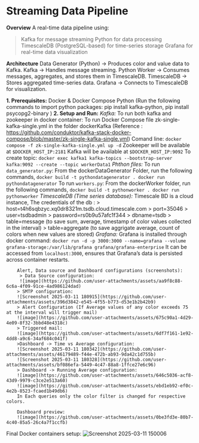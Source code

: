 # Streaming Data Pipeline

**Overview**
A real-time data pipeline using:
>Kafka for message streaming
>Python for data processing
>TimescaleDB (PostgreSQL-based) for time-series storage
>Grafana for real-time data visualization

**Architecture**
Data Generator (Python) → Produces color and value data to Kafka.
Kafka → Handles message streaming.
Python Worker → Consumes messages, aggregates, and stores them in TimescaleDB.
TimescaleDB → Stores aggregated time-series data.
Grafana → Connects to TimescaleDB for visualization.

**1. Prerequisites:**
  Docker & Docker Compose
  Python (Run the following commands to import python packages: pip install kafka-python, pip install psycopg2-binary )
**2. Setup and Run:**
    *Kafka:*
      To run both kafka and zookeeper in docker container:
        To run Docker Compose file zk-single-kafka-single.yml in the folder dockerKafka (Reference : https://github.com/conduktor/kafka-stack-docker-compose/blob/master/zk-single-kafka-single.yml) Comand line:
        ```
        docker compose -f zk-single-kafka-single.yml up -d
        ```
        Zookeeper will be available at `$DOCKER_HOST_IP:2181`
        Kafka will be available at `$DOCKER_HOST_IP:9092`
      To create topic:
        ```
        docker exec kafka1 kafka-topics --bootstrap-server kafka:9092 --create --topic workerData1
        ```
    *Phthon files:*
      To run `data_generator.py`:
        From the dockerDataGenerator Folder, run the following commands,
        ```
        docker build -t pythondatagenerator .
        docker run pythondatagenerator
        ```
      To run `workers.py`:
        From the dockerWorker folder, run the following commands,
        ```
        docker build -t pythonworker .
        docker run pythonworker
        ```
    *TimescaleDB (Time series database):* 
        Timescale BD is a cloud instance,
        The credentials of the db :
                        > host=t4h6sqbzyc.xq0dr8321m.tsdb.cloud.timescale.com
                        > port=35046
                        > user=tsdbadmin
                        > password=rs0b9u57afc1f344
                        > dbname=tsdb
                        > table=message (to save sum, average, timestamp of color values collected in the interval)
                        > table=aggregate (to save aggrigate average, count of colors when new values are stored)
      *Grafana:*
        Grafana is installed through docker command:
        ```
        docker run -d -p 3000:3000 --name=grafana --volume grafana-storage:/var/lib/grafana grafana/grafana-enterprise
        ```
        It can be accessed from `localhost:3000`, ensures that Grafana’s data is persisted across container restarts.

        Alert, Data source and Dashboard configurations (screenshots):
         > Data Source configuration:
         ![image](https://github.com/user-attachments/assets/aa9f8c88-6c6a-4f09-91ce-4ad986124dad)
        > SMTP configuration:
        ![Screenshot 2025-03-11 180915](https://github.com/user-attachments/assets/396d3842-e545-4f55-b773-d53e1b2b42b9)
        > Alert Configuration (If Average values of any color exceeds 75 at the interval will trigger mail)
        ![image](https://github.com/user-attachments/assets/675c90a1-4d29-4e09-8f32-3bbd48e4318c)
        > Triggered mail:
        ![image](https://github.com/user-attachments/assets/6df7f161-1e92-4dd8-a9c6-34af684c041f)
        >Dashboard -> Time vs Average configuration:
        ![Screenshot 2025-03-11 180342](https://github.com/user-attachments/assets/46179489-f44e-472b-ab93-9da42c1d755b)
        ![Screenshot 2025-03-11 180328](https://github.com/user-attachments/assets/bf086efa-5449-4c47-88a8-1ffce27e6c96)
        > Dashboard -> Running Average configuration:
        ![image](https://github.com/user-attachments/assets/646c5036-acf8-43d9-9979-c3ce2e513a60)
        ![image](https://github.com/user-attachments/assets/ebd1eb92-ef0c-4e2b-8523-fcaed1b49db6)
        In Each queries only the color filter is changed for respective colors.

        Dashboard preview:
        ![image](https://github.com/user-attachments/assets/0be3fd3e-80b7-4c40-85a5-26c4a7f1ccfb)
        
Final Docker containers setup:
![Screenshot 2025-03-11 150006](https://github.com/user-attachments/assets/28d8d149-4913-4e0b-b24a-0d379ff91ff4)

